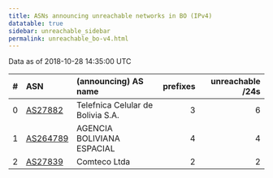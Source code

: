```yaml
---
title: ASNs announcing unreachable networks in BO (IPv4)
datatable: true
sidebar: unreachable_sidebar
permalink: unreachable_bo-v4.html
---
```


Data as of 2018-10-28 14:35:00 UTC


<div class="datatable-begin"></div>

|   # | ASN                                      | (announcing) AS name              |   prefixes |   unreachable /24s |
|----:|:-----------------------------------------|:----------------------------------|-----------:|-------------------:|
|   0 | [AS27882](unreachable_AS27882-v4.html)   | Telefnica Celular de Bolivia S.A. |          3 |                  6 |
|   1 | [AS264789](unreachable_AS264789-v4.html) | AGENCIA BOLIVIANA ESPACIAL        |          4 |                  4 |
|   2 | [AS27839](unreachable_AS27839-v4.html)   | Comteco Ltda                      |          2 |                  2 |

<div class="datatable-end"></div>